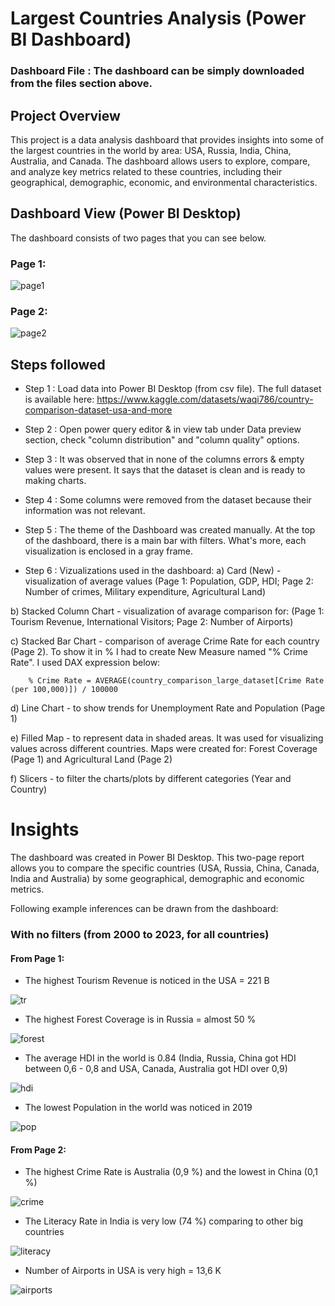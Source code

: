 
# Largest Countries Analysis (Power BI Dashboard)

### Dashboard File : The dashboard can be simply downloaded from the files section above.

## Project Overview

This project is a data analysis dashboard that provides insights into some of the largest countries in the world by area: USA, Russia, India, China, Australia, and Canada. The dashboard allows users to explore, compare, and analyze key metrics related to these countries, including their geographical, demographic, economic, and environmental characteristics.

## Dashboard View (Power BI Desktop)

The dashboard consists of two pages that you can see below.

### Page 1: 

![page1](https://github.com/user-attachments/assets/c0789b32-6ec2-4ecf-b6e0-0df6c48ae4e7)

### Page 2:

![page2](https://github.com/user-attachments/assets/bf76cd45-8b9b-4da0-80df-b5cc95af5002)

## Steps followed 

- Step 1 : Load data into Power BI Desktop (from csv file). The full dataset is available here: 
https://www.kaggle.com/datasets/waqi786/country-comparison-dataset-usa-and-more

- Step 2 : Open power query editor & in view tab under Data preview section, check "column distribution" and "column quality" options.

- Step 3 : It was observed that in none of the columns errors & empty values were present. It says that the dataset is clean and is ready to making charts. 

- Step 4 : Some columns were removed from the dataset because their information was not relevant.

- Step 5 : The theme of the Dashboard was created manually. At the top of the dashboard, there is a main bar with filters. What's more, each visualization is enclosed in a gray frame.

- Step 6 : Vizualizations used in the dashboard:
a) Card (New) - visualization of average values (Page 1: Population, GDP, HDI; Page 2: Number of crimes, Military expenditure, Agricultural Land) 

b) Stacked Column Chart - visualization of avarage comparison for: 
(Page 1: Tourism Revenue, International Visitors; Page 2: Number of Airports)

c) Stacked Bar Chart - comparison of average Crime Rate for each country (Page 2). To show it in % I had to create New Measure named "% Crime Rate". I used DAX expression below:
        
        % Crime Rate = AVERAGE(country_comparison_large_dataset[Crime Rate (per 100,000)]) / 100000

d) Line Chart - to show trends for Unemployment Rate and Population (Page 1)

e) Filled Map - to represent data in shaded areas. It was used for visualizing values across different countries. Maps were created for: Forest Coverage (Page 1) and Agricultural Land (Page 2)

f) Slicers - to filter the charts/plots by different categories (Year and Country)



# Insights

The dashboard was created in Power BI Desktop. This two-page report allows you to compare the specific countries (USA, Russia, China, Canada, India and Australia) by some geographical, demographic and economic metrics.

Following example inferences can be drawn from the dashboard:

### With no filters (from 2000 to 2023, for all countries)

#### From Page 1:
 - The highest Tourism Revenue is noticed in the USA = 221 B

![tr](https://github.com/user-attachments/assets/db728bb0-8187-46f2-a781-e2b8d3814e03)

 - The highest Forest Coverage is in Russia = almost 50 %

![forest](https://github.com/user-attachments/assets/a098bb05-69c9-417c-b0f5-d9edd9150710)

 - The average HDI in the world is 0.84 (India, Russia, China got HDI between 0,6 - 0,8 and USA, Canada, Australia got HDI over 0,9)

![hdi](https://github.com/user-attachments/assets/deb9db88-0145-4631-9271-ee1a47a8bf41)

- The lowest Population in the world was noticed in 2019

![pop](https://github.com/user-attachments/assets/b06554cd-4f05-48a8-a003-ec643f3dc2b6)

#### From Page 2:

- The highest Crime Rate is Australia (0,9 %) and the lowest in China (0,1 %)

![crime](https://github.com/user-attachments/assets/350ef133-25a1-4610-9872-efcfc3e54efc)

- The Literacy Rate in India is very low (74 %) comparing to other big countries

![literacy](https://github.com/user-attachments/assets/573e3d61-8453-46fc-bdea-ac0a2264c308)

- Number of Airports in USA is very high = 13,6 K

![airports](https://github.com/user-attachments/assets/aa87178d-f21a-45e4-9c15-1ee2a813fc07)











